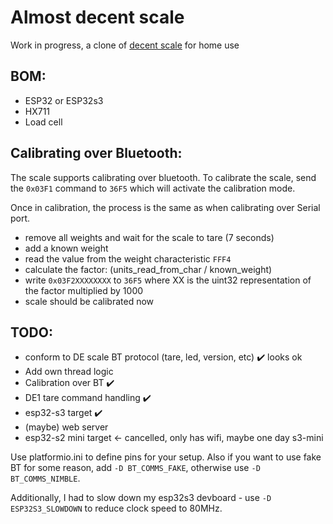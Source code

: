 # Almost decent scale

Work in progress, a clone of [decent scale](https://decentespresso.com/decentscale_api) for home use

## BOM:
- ESP32 or ESP32s3
- HX711
- Load cell

## Calibrating over Bluetooth:

The scale supports calibrating over bluetooth. To calibrate the scale, send the `0x03F1` command to `36F5` which will activate the calibration mode.

Once in calibration, the process is the same as when calibrating over Serial port.
- remove all weights and wait for the scale to tare (7 seconds)
- add a known weight
- read the value from the weight characteristic `FFF4`
- calculate the factor: (units_read_from_char / known_weight)
- write `0x03F2XXXXXXXX` to `36F5` where XX is the uint32 representation of the factor multiplied by 1000
- scale should be calibrated now


## TODO:

- conform to DE scale BT protocol (tare, led, version, etc) ✔️ looks ok
- Add own thread logic
- Calibration over BT ✔️
- DE1 tare command handling ✔️
- esp32-s3 target ✔️
- (maybe) web server
- esp32-s2 mini target <- cancelled, only has wifi, maybe one day s3-mini


Use platformio.ini to define pins for your setup. Also if you want to use fake BT for some reason, add `-D BT_COMMS_FAKE`, otherwise use `-D BT_COMMS_NIMBLE`.

Additionally, I had to slow down my esp32s3 devboard - use `-D ESP32S3_SLOWDOWN` to reduce clock speed to 80MHz.